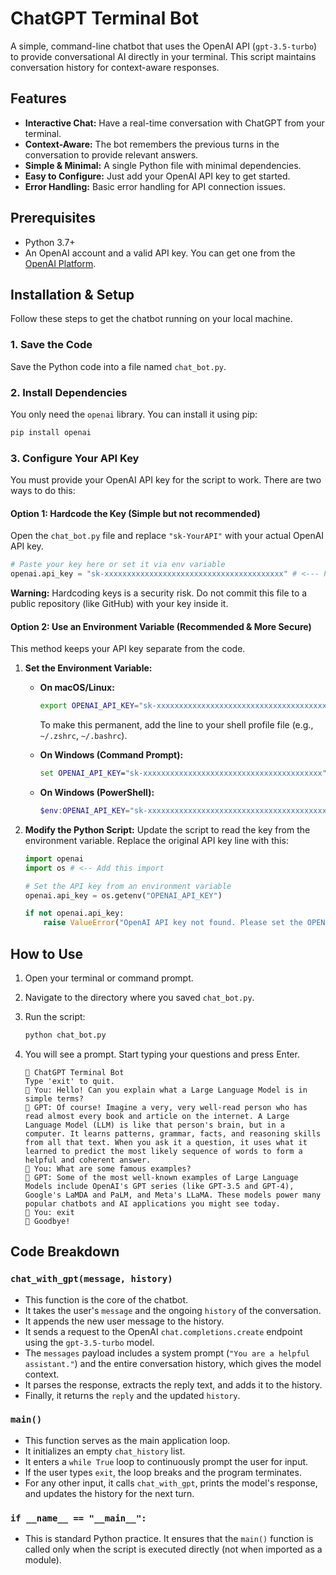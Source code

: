 # ChatGPT Terminal Bot

A simple, command-line chatbot that uses the OpenAI API (`gpt-3.5-turbo`) to provide conversational AI directly in your terminal. This script maintains conversation history for context-aware responses.



## Features

- **Interactive Chat:** Have a real-time conversation with ChatGPT from your terminal.
- **Context-Aware:** The bot remembers the previous turns in the conversation to provide relevant answers.
- **Simple & Minimal:** A single Python file with minimal dependencies.
- **Easy to Configure:** Just add your OpenAI API key to get started.
- **Error Handling:** Basic error handling for API connection issues.

## Prerequisites

- Python 3.7+
- An OpenAI account and a valid API key. You can get one from the [OpenAI Platform](https://platform.openai.com/api-keys).

## Installation & Setup

Follow these steps to get the chatbot running on your local machine.

### 1. Save the Code

Save the Python code into a file named `chat_bot.py`.

### 2. Install Dependencies

You only need the `openai` library. You can install it using pip:

```bash
pip install openai
```

### 3. Configure Your API Key

You must provide your OpenAI API key for the script to work. There are two ways to do this:

#### Option 1: Hardcode the Key (Simple but not recommended)

Open the `chat_bot.py` file and replace `"sk-YourAPI"` with your actual OpenAI API key.

```python
# Paste your key here or set it via env variable
openai.api_key = "sk-xxxxxxxxxxxxxxxxxxxxxxxxxxxxxxxxxxxxxxxx" # <--- PASTE YOUR KEY HERE
```

**Warning:** Hardcoding keys is a security risk. Do not commit this file to a public repository (like GitHub) with your key inside it.

#### Option 2: Use an Environment Variable (Recommended & More Secure)

This method keeps your API key separate from the code.

1.  **Set the Environment Variable:**

    *   **On macOS/Linux:**
        ```bash
        export OPENAI_API_KEY="sk-xxxxxxxxxxxxxxxxxxxxxxxxxxxxxxxxxxxxxxxx"
        ```
        To make this permanent, add the line to your shell profile file (e.g., `~/.zshrc`, `~/.bashrc`).

    *   **On Windows (Command Prompt):**
        ```cmd
        set OPENAI_API_KEY="sk-xxxxxxxxxxxxxxxxxxxxxxxxxxxxxxxxxxxxxxxx"
        ```

    *   **On Windows (PowerShell):**
        ```powershell
        $env:OPENAI_API_KEY="sk-xxxxxxxxxxxxxxxxxxxxxxxxxxxxxxxxxxxxxxxx"
        ```

2.  **Modify the Python Script:**
    Update the script to read the key from the environment variable. Replace the original API key line with this:

    ```python
    import openai
    import os # <-- Add this import

    # Set the API key from an environment variable
    openai.api_key = os.getenv("OPENAI_API_KEY")

    if not openai.api_key:
        raise ValueError("OpenAI API key not found. Please set the OPENAI_API_KEY environment variable.")
    ```

## How to Use

1.  Open your terminal or command prompt.
2.  Navigate to the directory where you saved `chat_bot.py`.
3.  Run the script:

    ```bash
    python chat_bot.py
    ```

4.  You will see a prompt. Start typing your questions and press Enter.

    ```
    🤖 ChatGPT Terminal Bot
    Type 'exit' to quit.
    🧑 You: Hello! Can you explain what a Large Language Model is in simple terms?
    🤖 GPT: Of course! Imagine a very, very well-read person who has read almost every book and article on the internet. A Large Language Model (LLM) is like that person's brain, but in a computer. It learns patterns, grammar, facts, and reasoning skills from all that text. When you ask it a question, it uses what it learned to predict the most likely sequence of words to form a helpful and coherent answer.
    🧑 You: What are some famous examples?
    🤖 GPT: Some of the most well-known examples of Large Language Models include OpenAI's GPT series (like GPT-3.5 and GPT-4), Google's LaMDA and PaLM, and Meta's LLaMA. These models power many popular chatbots and AI applications you might see today.
    🧑 You: exit
    👋 Goodbye!
    ```

## Code Breakdown

### `chat_with_gpt(message, history)`

-   This function is the core of the chatbot.
-   It takes the user's `message` and the ongoing `history` of the conversation.
-   It appends the new user message to the history.
-   It sends a request to the OpenAI `chat.completions.create` endpoint using the `gpt-3.5-turbo` model.
-   The `messages` payload includes a system prompt (`"You are a helpful assistant."`) and the entire conversation history, which gives the model context.
-   It parses the response, extracts the reply text, and adds it to the history.
-   Finally, it returns the `reply` and the updated `history`.

### `main()`

-   This function serves as the main application loop.
-   It initializes an empty `chat_history` list.
-   It enters a `while True` loop to continuously prompt the user for input.
-   If the user types `exit`, the loop breaks and the program terminates.
-   For any other input, it calls `chat_with_gpt`, prints the model's response, and updates the history for the next turn.

### `if __name__ == "__main__":`

-   This is standard Python practice. It ensures that the `main()` function is called only when the script is executed directly (not when imported as a module).
